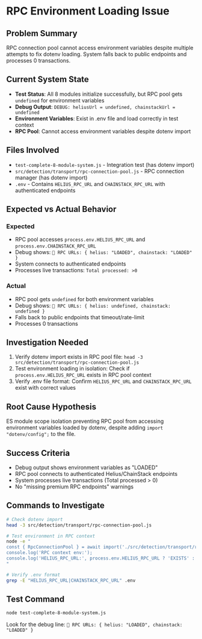# RPC Environment Loading Issue

## Problem Summary
RPC connection pool cannot access environment variables despite multiple attempts to fix dotenv loading. System falls back to public endpoints and processes 0 transactions.

## Current System State
- **Test Status**: All 8 modules initialize successfully, but RPC pool gets `undefined` for environment variables
- **Debug Output**: `DEBUG: heliusUrl = undefined, chainstackUrl = undefined`
- **Environment Variables**: Exist in .env file and load correctly in test context
- **RPC Pool**: Cannot access environment variables despite dotenv import

## Files Involved
- `test-complete-8-module-system.js` - Integration test (has dotenv import)
- `src/detection/transport/rpc-connection-pool.js` - RPC connection manager (has dotenv import)
- `.env` - Contains `HELIUS_RPC_URL` and `CHAINSTACK_RPC_URL` with authenticated endpoints

## Expected vs Actual Behavior

### Expected
- RPC pool accesses `process.env.HELIUS_RPC_URL` and `process.env.CHAINSTACK_RPC_URL`
- Debug shows: `🔧 RPC URLs: { helius: "LOADED", chainstack: "LOADED" }`
- System connects to authenticated endpoints
- Processes live transactions: `Total processed: >0`

### Actual
- RPC pool gets `undefined` for both environment variables
- Debug shows: `🔧 RPC URLs: { helius: undefined, chainstack: undefined }`
- Falls back to public endpoints that timeout/rate-limit
- Processes 0 transactions

## Investigation Needed
1. Verify dotenv import exists in RPC pool file: `head -3 src/detection/transport/rpc-connection-pool.js`
2. Test environment loading in isolation: Check if `process.env.HELIUS_RPC_URL` exists in RPC pool context
3. Verify .env file format: Confirm `HELIUS_RPC_URL` and `CHAINSTACK_RPC_URL` exist with correct values

## Root Cause Hypothesis
ES module scope isolation preventing RPC pool from accessing environment variables loaded by dotenv, despite adding `import "dotenv/config";` to the file.

## Success Criteria
- Debug output shows environment variables as "LOADED"
- RPC pool connects to authenticated Helius/ChainStack endpoints
- System processes live transactions (Total processed > 0)
- No "missing premium RPC endpoints" warnings

## Commands to Investigate
```bash
# Check dotenv import
head -3 src/detection/transport/rpc-connection-pool.js

# Test environment in RPC context
node -e "
const { RpcConnectionPool } = await import('./src/detection/transport/rpc-connection-pool.js');
console.log('RPC context env:');
console.log('HELIUS_RPC_URL:', process.env.HELIUS_RPC_URL ? 'EXISTS' : 'UNDEFINED');
"

# Verify .env format
grep -E "HELIUS_RPC_URL|CHAINSTACK_RPC_URL" .env
```

## Test Command
```bash
node test-complete-8-module-system.js
```

Look for the debug line: `🔧 RPC URLs: { helius: "LOADED", chainstack: "LOADED" }`